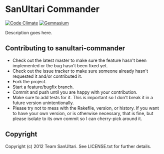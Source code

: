 SanUltari Commander
===================
[![Code Climate](https://codeclimate.com/badge.png)](https://codeclimate.com/github/sanultari/commander)
[![Gemnasium](https://gemnasium.com/sanultari/commander.png)](https://gemnasium.com/sanultari/commander)

Description goes here.

Contributing to sanultari-commander
-----------------------------------
 
* Check out the latest master to make sure the feature hasn't been implemented or the bug hasn't been fixed yet.
* Check out the issue tracker to make sure someone already hasn't requested it and/or contributed it.
* Fork the project.
* Start a feature/bugfix branch.
* Commit and push until you are happy with your contribution.
* Make sure to add tests for it. This is important so I don't break it in a future version unintentionally.
* Please try not to mess with the Rakefile, version, or history. If you want to have your own version, or is otherwise necessary, that is fine, but please isolate to its own commit so I can cherry-pick around it.

Copyright
---------

Copyright (c) 2012 Team SanUltari. See LICENSE.txt for
further details.
